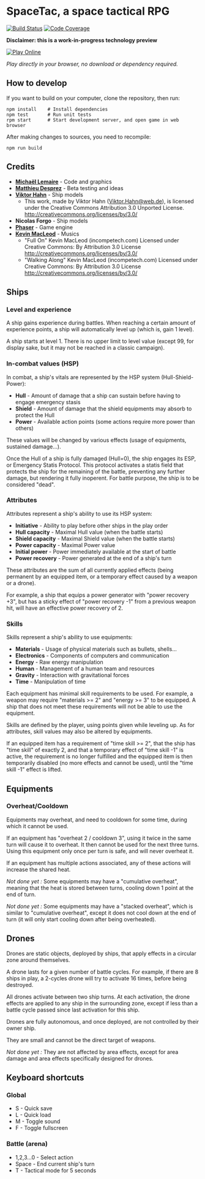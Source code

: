 # SpaceTac, a space tactical RPG

[![Build Status](https://travis-ci.org/thunderk/spacetac.svg?branch=master)](https://travis-ci.org/thunderk/spacetac)
[![Code Coverage](https://codecov.io/gh/thunderk/spacetac/branch/master/graph/badge.svg)](https://codecov.io/gh/thunderk/spacetac)

**Disclaimer: this is a work-in-progress technology preview**

[![Play Online](https://thunderk.net/spacetac/play.svg)](https://thunderk.net/spacetac/)

*Play directly in your browser, no download or dependency required.*

## How to develop

If you want to build on your computer, clone the repository, then run:

    npm install    # Install dependencies
    npm test       # Run unit tests
    rpm start      # Start development server, and open game in web browser

After making changes to sources, you need to recompile:

    npm run build

## Credits

* **[Michaël Lemaire](https://thunderk.net/)** - Code and graphics
* **[Matthieu Desprez](https://github.com/edistra)** - Beta testing and ideas
* **[Viktor Hahn](https://opengameart.org/content/spaceships-6)** - Ship models
    * This work, made by Viktor Hahn (Viktor.Hahn@web.de), is licensed under the Creative Commons Attribution 3.0 Unported License. http://creativecommons.org/licenses/by/3.0/
* **Nicolas Forgo** - Ship models
* **[Phaser](http://phaser.io)** - Game engine
* **[Kevin MacLeod](http://www.incompetech.com/)** - Musics
    * "Full On" Kevin MacLeod (incompetech.com)
    Licensed under Creative Commons: By Attribution 3.0 License
    http://creativecommons.org/licenses/by/3.0/
    * "Walking Along" Kevin MacLeod (incompetech.com)
    Licensed under Creative Commons: By Attribution 3.0 License
    http://creativecommons.org/licenses/by/3.0/

## Ships

### Level and experience

A ship gains experience during battles. When reaching a certain amount of experience points,
a ship will automatically level up (which is, gain 1 level).

A ship starts at level 1. There is no upper limit to level value (except 99, for display sake,
but it may not be reached in a classic campaign).

### In-combat values (HSP)

In combat, a ship's vitals are represented by the HSP system (Hull-Shield-Power):

* **Hull** - Amount of damage that a ship can sustain before having to engage emergency stasis
* **Shield** - Amount of damage that the shield equipments may absorb to protect the Hull
* **Power** - Available action points (some actions require more power than others)

These values will be changed by various effects (usage of equipments, sustained damage...).

Once the Hull of a ship is fully damaged (Hull=0), the ship engages its ESP, or Emergency
Statis Protocol. This protocol activates a statis field that protects the ship for the
remaining of the battle, preventing any further damage, but rendering it fully inoperent.
For battle purpose, the ship is to be considered "dead".

### Attributes

Attributes represent a ship's ability to use its HSP system:

* **Initiative** - Ability to play before other ships in the play order
* **Hull capacity** - Maximal Hull value (when the battle starts)
* **Shield capacity** - Maximal Shield value (when the battle starts)
* **Power capacity** - Maximal Power value
* **Initial power** - Power immediately available at the start of battle
* **Power recovery** - Power generated at the end of a ship's turn

These attributes are the sum of all currently applied effects (being permanent by an equipped item,
or a temporary effect caused by a weapon or a drone).

For example, a ship that equips a power generator with "power recovery +3", but has a sticky effect
of "power recovery -1" from a previous weapon hit, will have an effective power recovery of 2.

### Skills

Skills represent a ship's ability to use equipments:

* **Materials** - Usage of physical materials such as bullets, shells...
* **Electronics** - Components of computers and communication
* **Energy** - Raw energy manipulation
* **Human** - Management of a human team and resources
* **Gravity** - Interaction with gravitational forces
* **Time** - Manipulation of time

Each equipment has minimal skill requirements to be used. For example, a weapon may require "materials >= 2"
and "energy >= 3" to be equipped. A ship that does not meet these requirements will not be able to use 
the equipment.

Skills are defined by the player, using points given while leveling up.
As for attributes, skill values may also be altered by equipments.

If an equipped item has a requirement of "time skill >= 2", that the ship has "time skill" of exactly 2, and 
that a temporary effect of "time skill -1" is active, the requirement is no longer fulfilled and the equipped 
item is then temporarily disabled (no more effects and cannot be used), until the "time skill -1" effect is lifted.

## Equipments

### Overheat/Cooldown

Equipments may overheat, and need to cooldown for some time, during which it cannot be used.

If an equipment has "overheat 2 / cooldown 3", using it twice in the same turn will cause it to
overheat. It then cannot be used for the next three turns. Using this equipment only once per turn
is safe, and will never overheat it.

If an equipment has multiple actions associated, any of these actions will increase the shared heat.

*Not done yet :* Some equipments may have a "cumulative overheat", meaning that the heat is stored between turns, cooling down 1
point at the end of turn.

*Not done yet :* Some equipments may have a "stacked overheat", which
is similar to "cumulative overheat", except it does not cool down at
the end of turn (it will only start cooling down after being overheated).

## Drones

Drones are static objects, deployed by ships, that apply effects in a circular zone around themselves.

A drone lasts for a given number of battle cycles. For example, if there are 8 ships in play, a 2-cycles
drone will try to activate 16 times, before being destroyed.

All drones activate between two ship turns. At each activation, the drone effects are applied to any ship
in the surrounding zone, except if less than a battle cycle passed since last activation for this ship.

Drones are fully autonomous, and once deployed, are not controlled by their owner ship.

They are small and cannot be the direct target of weapons.

*Not done yet :*  They are not affected by area effects,
except for area damage and area effects specifically designed for drones.

## Keyboard shortcuts

### Global

* S - Quick save
* L - Quick load
* M - Toggle sound
* F - Toggle fullscreen

### Battle (arena)

* 1,2,3...0 - Select action
* Space - End current ship's turn
* T - Tactical mode for 5 seconds
